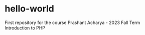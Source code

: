 # hello-world
First repository for the course
Prashant Acharya - 2023 Fall Term Introduction to PHP
